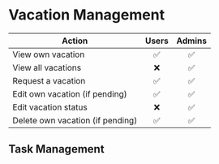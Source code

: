 # Vacation Management

| Action                             | Users | Admins |
|------------------------------------|:-----:|:------:|
| View own vacation                 | ✅   | ✅    |
| View all vacations                | ❌   | ✅    |
| Request a vacation                | ✅   | ✅    |
| Edit own vacation (if pending)     | ✅   | ✅    |
| Edit vacation status               | ❌   | ✅    |
| Delete own vacation (if pending)   | ✅   | ✅    |

## Task Management
